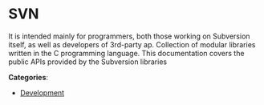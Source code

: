 # SVN

It is intended mainly for programmers, both those working on Subversion itself, as well as developers of 3rd-party ap. Collection of modular libraries written in the C programming language. This documentation covers the public APIs provided by the Subversion libraries

**Categories**:

- [Development](https://github/apis-list/apis-list#development)



